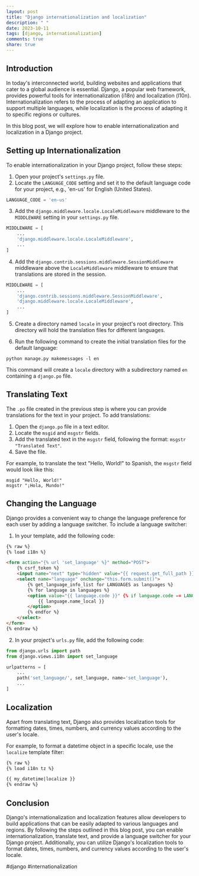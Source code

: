 ```yaml
---
layout: post
title: "Django internationalization and localization"
description: " "
date: 2023-10-11
tags: [django, internationalization]
comments: true
share: true
---
```


## Introduction

In today's interconnected world, building websites and applications that cater to a global audience is essential. Django, a popular web framework, provides powerful tools for internationalization (i18n) and localization (l10n). Internationalization refers to the process of adapting an application to support multiple languages, while localization is the process of adapting it to specific regions or cultures.

In this blog post, we will explore how to enable internationalization and localization in a Django project.

## Setting up Internationalization

To enable internationalization in your Django project, follow these steps:

1. Open your project's `settings.py` file.
2. Locate the `LANGUAGE_CODE` setting and set it to the default language code for your project, e.g., 'en-us' for English (United States).

```python
LANGUAGE_CODE = 'en-us'
```

3. Add the `django.middleware.locale.LocaleMiddleware` middleware to the `MIDDLEWARE` setting in your `settings.py` file.

```python
MIDDLEWARE = [
    ...
    'django.middleware.locale.LocaleMiddleware',
    ...
]
```

4. Add the `django.contrib.sessions.middleware.SessionMiddleware` middleware above the `LocaleMiddleware` middleware to ensure that translations are stored in the session.

```python
MIDDLEWARE = [
    ...
    'django.contrib.sessions.middleware.SessionMiddleware',
    'django.middleware.locale.LocaleMiddleware',
    ...
]
```

5. Create a directory named `locale` in your project's root directory. This directory will hold the translation files for different languages.

6. Run the following command to create the initial translation files for the default language:

```shell
python manage.py makemessages -l en
```

This command will create a `locale` directory with a subdirectory named `en` containing a `django.po` file.

## Translating Text

The `.po` file created in the previous step is where you can provide translations for the text in your project. To add translations:

1. Open the `django.po` file in a text editor.
2. Locate the `msgid` and `msgstr` fields.
3. Add the translated text in the `msgstr` field, following the format: `msgstr "Translated Text"`.
4. Save the file.

For example, to translate the text "Hello, World!" to Spanish, the `msgstr` field would look like this:

```
msgid "Hello, World!"
msgstr "¡Hola, Mundo!"
```

## Changing the Language

Django provides a convenient way to change the language preference for each user by adding a language switcher. To include a language switcher:

1. In your template, add the following code:

```html
{% raw %}
{% load i18n %}

<form action="{% url 'set_language' %}" method="POST">
    {% csrf_token %}
    <input name="next" type="hidden" value="{{ request.get_full_path }}" />
    <select name="language" onchange="this.form.submit()">
        {% get_language_info_list for LANGUAGES as languages %}
        {% for language in languages %}
        <option value="{{ language.code }}" {% if language.code == LANGUAGE_CODE %}selected{% endif %}>
            {{ language.name_local }}
        </option>
        {% endfor %}
    </select>
</form>
{% endraw %}
```

2. In your project's `urls.py` file, add the following code:

```python
from django.urls import path
from django.views.i18n import set_language

urlpatterns = [
    ...
    path('set_language/', set_language, name='set_language'),
    ...
]
```

## Localization

Apart from translating text, Django also provides localization tools for formatting dates, times, numbers, and currency values according to the user's locale.

For example, to format a datetime object in a specific locale, use the `localize` template filter:

```html
{% raw %}
{% load i18n tz %}

{{ my_datetime|localize }}
{% endraw %}
```

## Conclusion

Django's internationalization and localization features allow developers to build applications that can be easily adapted to various languages and regions. By following the steps outlined in this blog post, you can enable internationalization, translate text, and provide a language switcher for your Django project. Additionally, you can utilize Django's localization tools to format dates, times, numbers, and currency values according to the user's locale.

#django #internationalization